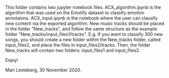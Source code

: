 This folder contains two jupyter notebook files. ACX_algorithm.ipynb is the algorithm that was used on the Emotify dataset to classify emotion annotaions. ACX_input.ipynb is the notebook where the user can classify new content via the exported algorithm. New music tracks should be placed in the folder "New_tracks", and follow the same structure as the example folder "New_tracks/input_files1/tracks". E.g. If you want to classify 300 new songs, you should create a new folder within the New_tracks folder, called input_files2, and place the files in input_files2/tracks. Then, the folder New_tracks will contain two folders: input_files1 and input_files2.

Enjoy!

Mari Lesteberg, 30 November 2020.